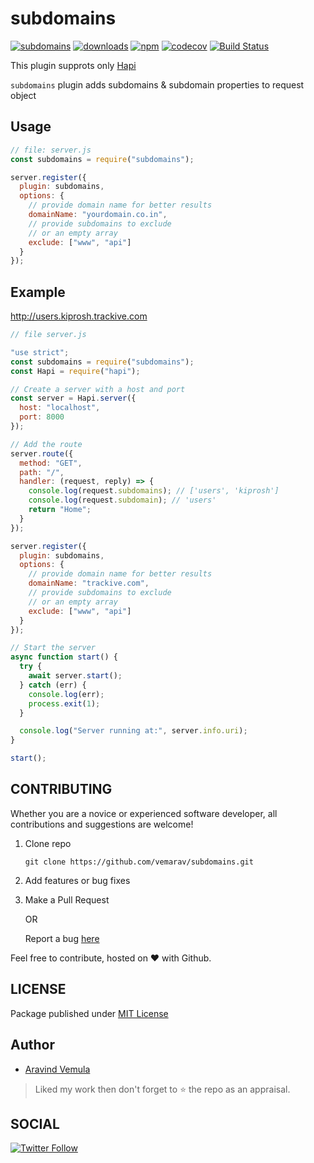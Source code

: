 # subdomains

[![subdomains](https://img.shields.io/badge/dynamic/json.svg?label=subdomains&url=https%3A%2F%2Fraw.githubusercontent.com%2Fvemarav%2Fsubdomains%2Fmaster%2Fpackage.json&query=version&colorB=orange&prefix=v)](https://www.npmjs.com/package/subdomains/v/latest)
[![downloads](https://img.shields.io/npm/dt/subdomains.svg)](https://npmjs.com/package/subdomains/v/latest)
[![npm](https://img.shields.io/npm/v/npm.svg)](https://www.npmjs.com/package/npm)
[![codecov](https://codecov.io/gh/vemarav/subdomains/branch/master/graph/badge.svg)](https://codecov.io/gh/vemarav/subdomains)
[![Build Status](https://travis-ci.com/vemarav/subdomains.svg?branch=master)](https://travis-ci.com/vemarav/subdomains)

This plugin supprots only [Hapi](https://hapijs.com)

`subdomains` plugin adds subdomains & subdomain properties to request object

## Usage

```js
// file: server.js
const subdomains = require("subdomains");

server.register({
  plugin: subdomains,
  options: {
    // provide domain name for better results
    domainName: "yourdomain.co.in",
    // provide subdomains to exclude
    // or an empty array
    exclude: ["www", "api"]
  }
});
```

## Example

http://users.kiprosh.trackive.com

```js
// file server.js

"use strict";
const subdomains = require("subdomains");
const Hapi = require("hapi");

// Create a server with a host and port
const server = Hapi.server({
  host: "localhost",
  port: 8000
});

// Add the route
server.route({
  method: "GET",
  path: "/",
  handler: (request, reply) => {
    console.log(request.subdomains); // ['users', 'kiprosh']
    console.log(request.subdomain); // 'users'
    return "Home";
  }
});

server.register({
  plugin: subdomains,
  options: {
    // provide domain name for better results
    domainName: "trackive.com",
    // provide subdomains to exclude
    // or an empty array
    exclude: ["www", "api"]
  }
});

// Start the server
async function start() {
  try {
    await server.start();
  } catch (err) {
    console.log(err);
    process.exit(1);
  }

  console.log("Server running at:", server.info.uri);
}

start();
```

## CONTRIBUTING

Whether you are a novice or experienced software developer,
all contributions and suggestions are welcome!

1. Clone repo

   ```shell
   git clone https://github.com/vemarav/subdomains.git
   ```

2. Add features or bug fixes
3. Make a Pull Request

   OR

   Report a bug [here](https://github.com/vemarav/subdomains/issues/new/choose)

Feel free to contribute, hosted on ❤️ with Github.

## LICENSE

Package published under [MIT License](https://github.com/vemarav/subdomains/blob/master/LICENSE)

## Author

- [Aravind Vemula](https://github.com/vemarav)

> Liked my work then don't forget to ⭐️ the repo as an appraisal.

## SOCIAL

[![Twitter Follow](https://img.shields.io/twitter/follow/vemarav.svg?style=social&label=Follow)](https://twitter.com/vemarav)
